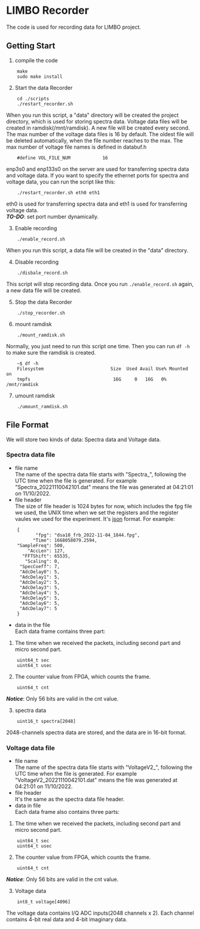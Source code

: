 # LIMBO Recorder
The code is used for recording data for LIMBO project.
## Getting Start
1. compile the code
```
    make
    sudo make install
```
2. Start the data Recorder    
```
    cd ./scripts
    ./restart_recorder.sh
```
When you run this script, a "data" directory will be created the project directory, which is used for storing spectra data. Voltage data files will be created in ramdisk(/mnt/ramdisk). A new file will be created every second. The max number of the voltage data files is 16 by default. The oldest file will be deleted automatically, when the file number reaches to the max. The max number of voltage file names is defined in databuf.h
```
    #define VOL_FILE_NUM            16
```
enp3s0 and enp133s0 on the server are used for transferring spectra data and voltage data. If you want to specify the ethernet ports for spectra and voltage data, you can run the script like this:
```
    ./restart_recorder.sh eth0 eth1
```
eth0 is used for transferring spectra data and eth1 is used for transferring voltage data.  
***TO-DO***: set port number dynamically. 

3. Enable recording
```
    ./enable_record.sh
```
When you run this script, a data file will be created in the "data" directory.  

4. Disable recording
```
    ./disbale_record.sh
```
This script will stop recording data. Once you run ```./enable_record.sh``` again, a new data file will be created.  

5. Stop the data Recorder
```
    ./stop_recorder.sh
```
6. mount ramdisk
```
    ./mount_ramdisk.sh 
```
Normally, you just need to run this script one time. Then you can run ```df -h``` to make sure the ramdisk is created.
```
    ~$ df -h
    Filesystem                         Size  Used Avail Use% Mounted on
    tmpfs                               16G     0   16G   0% /mnt/ramdisk
```
7. umount ramdisk
```
    ./umount_ramdisk.sh
```
## File Format
We will store two kinds of data: Spectra data and Voltage data.  
### Spectra data file
* file name  
The name of the spectra data file starts with "Spectra_", following the UTC time when the file is generated.  For example "Spectra_20221110042101.dat" means the file was generated at 04:21:01 on 11/10/2022.  
* file header  
The size of file header is 1024 bytes for now, which includes the fpg file we used, the UNIX time when we set the registers and the register vaules we used for the experiment. It's [json](https://www.json.org/json-en.html) format. For example:
```
    {
           "fpg": "dsa10_frb_2022-11-04_1844.fpg",
          "Time": 1668058079.2594,
    "SampleFreq": 500,
        "AccLen": 127,
      "FFTShift": 65535,
       "Scaling": 0,
     "SpecCoeff": 7,
     "AdcDelay0": 5,
     "AdcDelay1": 5,
     "AdcDelay2": 5,
     "AdcDelay3": 5,
     "AdcDelay4": 5,
     "AdcDelay5": 5,
     "AdcDelay6": 5,
     "AdcDelay7": 5
    }
```
* data in the file  
Each data frame contains three part:  
1. The time when we received the packets, including second part and micro second part.
```
    uint64_t sec
    uint64_t usec
```
2. The counter value from FPGA, which counts the frame.  
```
    uint64_t cnt
```
***Notice***: Only 56 bits are valid in the cnt value.

3. spectra data
```
    uint16_t spectra[2048]
```
2048-channels spectra data are stored, and the data are in 16-bit format.
### Voltage data file
* file name  
The name of the spectra data file starts with "VoltageV2_", following the UTC time when the file is generated.  For example "VoltageV2_20221110042101.dat" means the file was generated at 04:21:01 on 11/10/2022.
* file header  
It's the same as the spectra data file header.   
* data in file  
Each data frame also contains three parts:
1. The time when we received the packets, including second part and micro second part.
```
    uint64_t sec
    uint64_t usec
```
2. The counter value from FPGA, which counts the frame.  
```
    uint64_t cnt
```
***Notice***: Only 56 bits are valid in the cnt value.  

3. Voltage data
```
    int8_t voltage[4096]
```
The voltage data contains I/Q ADC inputs(2048 channels x 2). Each channel contains 4-bit real data and 4-bit imaginary data. 
